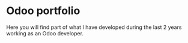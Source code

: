 # Odoo portfolio 

Here you will find part of what I have developed during the last 2 years working as an Odoo developer.